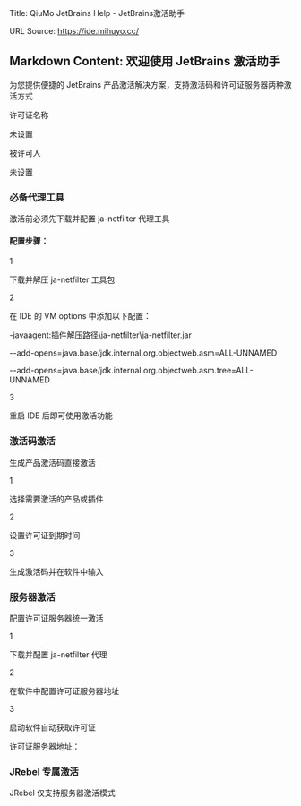 Title: QiuMo JetBrains Help - JetBrains激活助手

URL Source: https://ide.mihuyo.cc/

Markdown Content:
欢迎使用 JetBrains 激活助手
-------------------

为您提供便捷的 JetBrains 产品激活解决方案，支持激活码和许可证服务器两种激活方式

许可证名称

未设置

被许可人

未设置

### 必备代理工具

激活前必须先下载并配置 ja-netfilter 代理工具

#### 配置步骤：

1

下载并解压 ja-netfilter 工具包

2

在 IDE 的 VM options 中添加以下配置：

-javaagent:插件解压路径\ja-netfilter\ja-netfilter.jar

--add-opens=java.base/jdk.internal.org.objectweb.asm=ALL-UNNAMED

 --add-opens=java.base/jdk.internal.org.objectweb.asm.tree=ALL-UNNAMED

3

重启 IDE 后即可使用激活功能

### 激活码激活

生成产品激活码直接激活

1

选择需要激活的产品或插件

2

设置许可证到期时间

3

生成激活码并在软件中输入

### 服务器激活

配置许可证服务器统一激活

1

下载并配置 ja-netfilter 代理

2

在软件中配置许可证服务器地址

3

启动软件自动获取许可证

许可证服务器地址：

### JRebel 专属激活

JRebel 仅支持服务器激活模式
